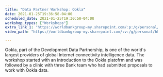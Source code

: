 ```yaml
---
title: "Data Partner Workshop: Ookla"
date: 2021-01-25T19:36:58-04:00
scheduled_date: 2021-01-25T19:30:50-04:00
workshop_types: ["Workshops"]
extra_link_1: "https://worldbankgroup-my.sharepoint.com/:p:/g/personal/hkrambeck_worldbank_org/EQyE-hMn0iJHk0apCI-OiwIB_ePa8Idthv35K9bM5d5hHw?e=epnmw"
video_path: "https://worldbankgroup-my.sharepoint.com/:v:/g/personal/hkrambeck_worldbank_org/EXQXqLyFum5Jsb_tNQs0jMsBj1thei7rG6bcS_P6CmplsQ?e=1uH0bU"

---
```


Ookla, part of the Development Data Partnership, is one of the world's largest providers of global Internet connectivity intelligence data. The workshop started with an introduction to the Ookla platofrm and was followed by a clinic with three Bank team who had submitted proposals to work with Ookla data.